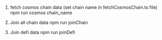 1. fetch cosmos chain data (set chain name in fetchCosmosChain.ts file)
   npm run cosmos chain_name

2. Join all chain data
   npm run joinChain
3. Join defi data
   npm run joinDefi
